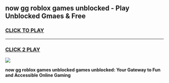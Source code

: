 
## now gg roblox games unblocked - Play Unblocked Gmaes & Free
<h3>
<a href="https://premium.freeplayer.one?title=now_gg_roblox_games_unblocked&ref=19F">CLICK TO PLAY</a></h3>
<hr>

<h3>
<a href="https://premium.freeplayer.one?title=now_gg_roblox_games_unblocked&ref=19F">CLICK 2 PLAY</a>
  
</h3>

<a href="https://premium.freeplayer.one?title=now_gg_roblox_games_unblocked&ref=19F/"><img src="https://clearcache.store/games.png"></a>


**now gg roblox games unblocked games unblocked: Your Gateway to Fun and Accessible Online Gaming**
